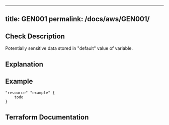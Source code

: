 
---
title: GEN001
permalink: /docs/aws/GEN001/
---


## Check Description

Potentially sensitive data stored in "default" value of variable.

## Explanation

## Example

```
"resource" "example" {
	todo
}
```

## Terraform Documentation
